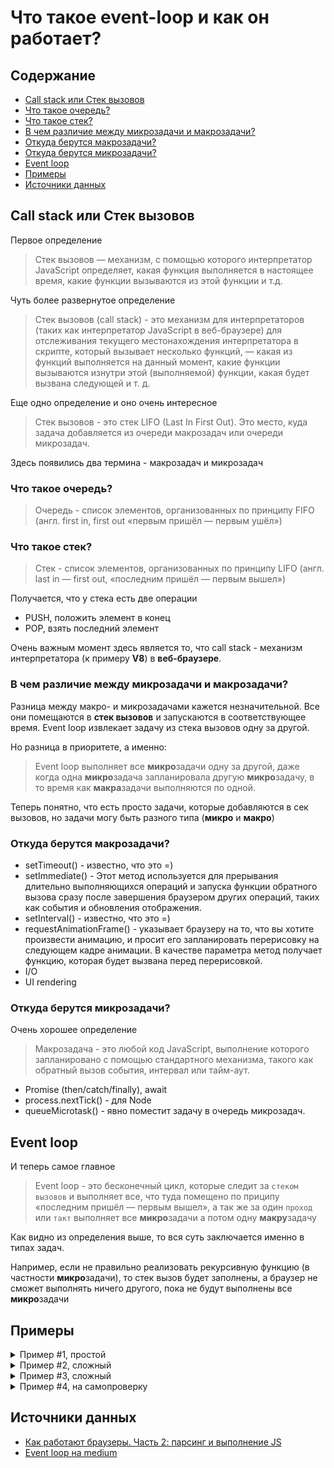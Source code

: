 
# Что такое event-loop и как он работает?

## Содержание

- [Call stack или Стек вызовов](#call-stack-или-стек-вызовов)
- [Что такое очередь?](#что-такое-очередь)
- [Что такое стек?](#что-такое-стек)
- [В чем различие между микрозадачи и макрозадачи?](#в-чем-различие-между-микрозадачи-и-макрозадачи)
- [Откуда берутся макрозадачи?](#откуда-берутся-макрозадачи)
- [Откуда берутся микрозадачи?](#откуда-берутся-микрозадачи)
- [Event loop](#event-loop)
- [Примеры](#примеры)
- [Источники данных](#источники-данных)

## Call stack или Стек вызовов

Первое определение

> Стек вызовов — механизм, с помощью которого интерпретатор JavaScript определяет, какая функция выполняется в настоящее время, какие функции вызываются из этой функции и т.д.

Чуть более развернутое определение

> Стек вызовов (call stack) - это механизм для интерпретаторов (таких как интерпретатор JavaScript в веб-браузере) для отслеживания текущего местонахождения интерпретатора в скрипте, который вызывает несколько функций, — какая из функций выполняется на данный момент, какие функции вызываются изнутри этой (выполняемой) функции, какая будет вызвана следующей и т. д.

Еще одно определение и оно очень интересное

> Стек вызовов - это стек LIFO (Last In First Out). Это место, куда задача добавляется из очереди макрозадач или очереди микрозадач.

Здесь появились два термина - макрозадач и микрозадач

### Что такое очередь?

> Очередь - список элементов, организованных по принципу FIFO (англ. first in, first out «первым пришёл — первым ушёл») 

### Что такое стек?

> Стек - список элементов, организованных по принципу LIFO (англ. last in — first out, «последним пришёл — первым вышел»)

Получается, что у стека есть две операции

- PUSH, положить элемент в конец
- POP, взять последний элемент

Очень важным момент здесь является то, что call stack - механизм интерпретатора (к примеру **V8**) в **веб-браузере**.

### В чем различие между микрозадачи и макрозадачи?

Разница между макро- и микрозадачами кажется незначительной. Все они помещаются в **стек вызовов** и запускаются в соответствующее время. Event loop извлекает задачу из стека вызовов одну за другой.

Но разница в приоритете, а именно:

> Event loop выполняет все **микро**задачи одну за другой, даже когда одна **микро**задача запланировала другую **микро**задачу, в то время как **макра**задачи выполняются по одной.

Теперь понятно, что есть просто задачи, которые добавляются в сек вызовов, но задачи могу быть разного типа (**микро** и **макро**)

### Откуда берутся макрозадачи?

- setTimeout() - известно, что это =)
- setImmediate() - Этот метод используется для прерывания длительно выполняющихся операций и запуска функции обратного вызова сразу после завершения браузером других операций, таких как события и обновления отображения.
- setInterval() - известно, что это =)
- requestAnimationFrame() - указывает браузеру на то, что вы хотите произвести анимацию, и просит его запланировать перерисовку на следующем кадре анимации. В качестве параметра метод получает функцию, которая будет вызвана перед перерисовкой.
- I/O
- UI rendering

### Откуда берутся микрозадачи?

Очень хорошее определение

> Макрозадача - это любой код JavaScript, выполнение которого запланировано с помощью стандартного механизма, такого как обратный вызов события, интервал или тайм-аут.

- Promise (then/catch/finally), await
- process.nextTick() - для Node
- queueMicrotask() - явно поместит задачу в очередь микрозадач.

## Event loop

И теперь самое главное

> Event loop - это бесконечный цикл, которые следит за `стеком вызовов` и выполняет все, что туда помещено по приципу «последним пришёл — первым вышел», а так же за один `проход` или `такт` выполняет все **микро**задачи а потом одну **макру**задачу

Как видно из определения выше, то вся суть заключается именно в типах задач.

Например, если не правильно реализовать рекурсивную функцию (в частности **микро**задачи), то стек вызов будет заполнены, а браузер не сможет выполнять ничего другого, пока не будут выполнены все **микро**задачи

## Примеры

<details>
  <summary>Пример #1, простой</summary>

```js
  setTimeout(() => console.log('Таймаут'), 0);

  let promise = new Promise((resolve, reject) => {
    console.log('Создание промиса');
    resolve()
  })

  promise.then(() => console.log('Обработка промиса'));

  console.log('Конец скрипта');
```

Решение:

1. Макрозадача `setTimeout(() => console.log('Таймаут'), 0)` в очередь макрозадач (в очереди нет пока никого и задача первая)
1. Микрозадача, но внутри нее основной поток, ничего сложного, выводим `console.log('Создание промиса')` и в очередь микрозадач (в очереди нет пока никого и задача первая)
1. Микрозадача `() => console.log('Обработка промиса')` в очередь микрозадач (сейчас там пункт `2`)
1. Основной поток, ничего сложного, выводим `console.log('Конец скрипта')`

Вывод:

```js
output: 'Создание промиса'  // основной поток
output: 'Конец скрипта'     // основной поток
output: 'Обработка промиса' // микрозадача
output: 'Таймаут'           // макрозадача
```

</details>


<details>
  <summary>Пример #2, сложный</summary>

```js
console.log(1);

setTimeout(() => console.log(2));

Promise.resolve().then(() => console.log(3));

Promise.resolve().then(() => setTimeout(() => console.log(4)));

Promise.resolve().then(() => console.log(5));

setTimeout(() => console.log(6));

console.log(7);
```

1. Основной поток, ничего сложного, выводим `console.log(1)`
1. Макрозадача `setTimeout(() => console.log(2))` в очередь макрозадач (в очереди нет пока никого и задача первая)
1. Микрозадача `console.log(3)` помещаем в очередь (в очереди нет пока никого и задача первая)
1. Микрозадача `setTimeout(() => console.log(4))` в которой лежит макрозадача. Тут главное не переживать и помнить, что когда очередь дойдет до этой задачи, то мы просто поместим в конец макрозадач эту задачу
1. Микрозадача `console.log(5)` помечаем в очередь (сейчас там пункты `3`, `4`)
1. Макрозадача `setTimeout(() => console.log(6))` в очередь (сейчас там пункты `1`, в самом конце `4`)
1. Основной поток, ничего сложного, выводим `console.log(7)`

Вывод:

```js
output: '1' // основной поток
output: '7' // основной поток
output: '3' // микрозадача
output: '5' // микрозадача
output: '2' // макрозадача
output: '6' // макрозадача
output: '4' // создание макрозадачи внутри микрозадачи
```

</details>

<details>
  <summary>Пример #3, сложный</summary>

```js
console.log(1);

setTimeout(() => console.log(2));

Promise.reject(3).catch(console.log);

new Promise(resolve => setTimeout(resolve)).then(() => console.log(4));

Promise.resolve(5).then(console.log);

console.log(6);

setTimeout(() => console.log(7),0);

```

Здесь все как в задаче выше, но стоить заметить, что
> new Promise(resolve => setTimeout(resolve)).then(() => console.log(4))
Макрозадача порождает микрозадачу, а это значит, что теперь выполнение макрозадач завершается пока не выполнятся все микрозадачи.

Поэтому после `2` идет `4` а потом уже `7`

Вывод:

```js
output: '1' // основной поток
output: '6' // основной поток
output: '3' // микрозадача
output: '5' // микрозадача
output: '2' // макрозадача
output: '4' // микрозадача
output: '7' // макрозадача
```

</details>

</details>

<details>
  <summary>Пример #4, на самопроверку</summary>

```js
const myPromise = (delay) => new Promise((res, rej) => { setTimeout(res, delay) })

setTimeout(() => console.log('in setTimeout1'), 1000);
myPromise(1000).then(res => console.log('in Promise 1'));
setTimeout(() => console.log('in setTimeout2'), 100);
myPromise(2000).then(res => console.log('in Promise 2')); 
setTimeout(() => console.log('in setTimeout3'), 2000);
myPromise(1000).then(res => console.log('in Promise 3'));
setTimeout(() => console.log('in setTimeout4'), 1000);
myPromise(5000).then(res => console.log('in Promise '));

```

Здесь без таблички мне сложно в голове все смоделировать

Начнем с того, что у нас есть очередь WEB.API

Давайте ее для начала заполним

- () => console.log('in setTimeout1'), 1000
- promise(setTimeout), 1000
- () => console.log('in setTimeout2'), 100
- promise(setTimeout), 2000
- () => console.log('in setTimeout3'), 2000
- promise(setTimeout), 1000
- () => console.log('in setTimeout4'), 1000
- promise(setTimeout), 5000

теперь все задачи зарегистрированы и теперь становится ясно, что тут все дело в таймере, у кого таймер истек, то идет в очередь выполнения

Первый таймер - 100, а там макротаска - console.log('in setTimeout2'), до следующей задачи 900 миллисекунд

Вывод
```js
output: 'in setTimeout2'
output: 'in setTimeout1'
output: 'in Promise 1'
output: 'in Promise 3'
output: 'in setTimeout4'
output: 'in Promise 2'
output: 'in setTimeout3'
output: 'in Promise'
```


</details>

## Источники данных

- [Как работают браузеры. Часть 2: парсинг и выполнение JS](https://habr.com/ru/company/kts/blog/678034/)
- [Event loop на medium](https://medium.com/globant/what-are-micro-tasks-and-macro-tasks-in-the-event-loop-29bc0abdd445)
